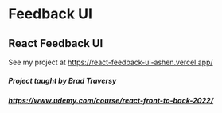 # Feedback UI
## React Feedback UI
See my project at https://react-feedback-ui-ashen.vercel.app/
##### Project taught by Brad Traversy
##### https://www.udemy.com/course/react-front-to-back-2022/
